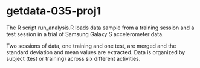 # getdata-035-proj1

The R script run_analysis.R loads data sample from a training session and a test
session in a trial of Samsung Galaxy S accelerometer data.

Two sessions of data, one training and one test, are merged and the standard deviation
and mean values are extracted. Data is organized by subject (test or training)
across six different activities.

